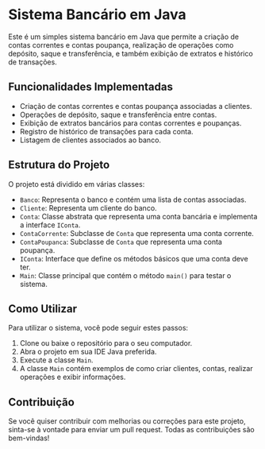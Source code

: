 # Sistema Bancário em Java

Este é um simples sistema bancário em Java que permite a criação de contas correntes e contas poupança, realização de operações como depósito, saque e transferência, e também exibição de extratos e histórico de transações.

## Funcionalidades Implementadas

- Criação de contas correntes e contas poupança associadas a clientes.
- Operações de depósito, saque e transferência entre contas.
- Exibição de extratos bancários para contas correntes e poupanças.
- Registro de histórico de transações para cada conta.
- Listagem de clientes associados ao banco.

## Estrutura do Projeto

O projeto está dividido em várias classes:

- `Banco`: Representa o banco e contém uma lista de contas associadas.
- `Cliente`: Representa um cliente do banco.
- `Conta`: Classe abstrata que representa uma conta bancária e implementa a interface `IConta`.
- `ContaCorrente`: Subclasse de `Conta` que representa uma conta corrente.
- `ContaPoupanca`: Subclasse de `Conta` que representa uma conta poupança.
- `IConta`: Interface que define os métodos básicos que uma conta deve ter.
- `Main`: Classe principal que contém o método `main()` para testar o sistema.

## Como Utilizar

Para utilizar o sistema, você pode seguir estes passos:

1. Clone ou baixe o repositório para o seu computador.
2. Abra o projeto em sua IDE Java preferida.
3. Execute a classe `Main`.
4. A classe `Main` contém exemplos de como criar clientes, contas, realizar operações e exibir informações.

## Contribuição

Se você quiser contribuir com melhorias ou correções para este projeto, sinta-se à vontade para enviar um pull request. Todas as contribuições são bem-vindas!
 
